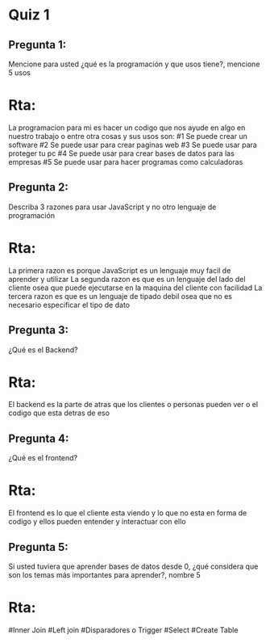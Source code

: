# Quiz 1

## Pregunta 1:
Mencione para usted ¿qué es la programación y que usos tiene?, mencione 5 usos
# Rta:
La programacion para mi es hacer un codigo que nos ayude en algo en nuestro trabajo o entre otra cosas y sus usos son:
#1 Se puede crear un software 
#2 Se puede usar para crear paginas web 
#3 Se puede usar para proteger tu pc 
#4 Se puede usar para crear bases de datos para las empresas
#5 Se puede usar para hacer programas como calculadoras 

## Pregunta 2:
Describa 3 razones para usar JavaScript y no otro lenguaje de programación
# Rta:
La primera razon es porque JavaScript es un lenguaje muy facil de aprender y utilizar
La segunda razon es que es un lenguaje del lado del cliente osea que puede ejecutarse en la maquina del cliente con facilidad
La tercera razon es que es un lenguaje de tipado debil osea que no es necesario especificar el tipo de dato

## Pregunta 3:
¿Qué es el Backend?
# Rta:
El backend es la parte de atras que los clientes o personas pueden ver o el codigo que esta detras de eso

## Pregunta 4:
¿Qué es el frontend?
# Rta:
El frontend es lo que el cliente esta viendo y lo que no esta en forma de codigo y ellos pueden entender y interactuar con ello

## Pregunta 5:
Si usted tuviera que aprender bases de datos desde 0, ¿qué considera que son los temas más importantes para aprender?, nombre 5
# Rta:
#Inner Join
#Left join
#Disparadores o Trigger
#Select
#Create Table